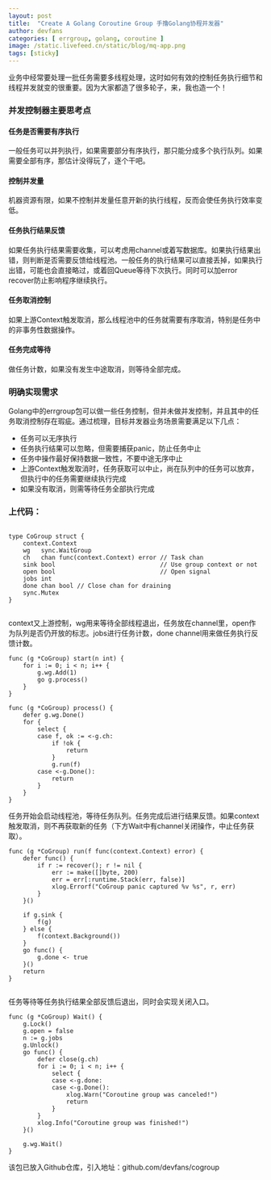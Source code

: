 ```yaml
---
layout: post
title:  "Create A Golang Coroutine Group 手撸Golang协程并发器"
author: devfans
categories: [ errgroup, golang, coroutine ]
image: /static.livefeed.cn/static/blog/mq-app.png
tags: [sticky]
---
```


业务中经常要处理一批任务需要多线程处理，这时如何有效的控制任务执行细节和线程并发就变的很重要。因为大家都造了很多轮子，来，我也造一个！

### 并发控制器主要思考点

#### 任务是否需要有序执行
一般任务可以并列执行，如果需要部分有序执行，那只能分成多个执行队列。如果需要全部有序，那估计没得玩了，逐个干吧。

#### 控制并发量
机器资源有限，如果不控制并发量任意开新的执行线程，反而会使任务执行效率变低。

#### 任务执行结果反馈
如果任务执行结果需要收集，可以考虑用channel或着写数据库。如果执行结果出错，则判断是否需要反馈给线程池。一般任务的执行结果可以直接丢掉，如果执行出错，可能也会直接略过，或着回Queue等待下次执行。同时可以加error recover防止影响程序继续执行。

#### 任务取消控制
如果上游Context触发取消，那么线程池中的任务就需要有序取消，特别是任务中的非事务性数据操作。

#### 任务完成等待
做任务计数，如果没有发生中途取消，则等待全部完成。


### 明确实现需求

Golang中的errgroup包可以做一些任务控制，但并未做并发控制，并且其中的任务取消控制存在瑕疵。通过梳理，目标并发器业务场景需要满足以下几点：

- 任务可以无序执行
- 任务执行结果可以忽略，但需要捕获panic，防止任务中止
- 任务中操作最好保持数据一致性，不要中途无序中止
- 上游Context触发取消时，任务获取可以中止，尚在队列中的任务可以放弃，但执行中的任务需要继续执行完成
- 如果没有取消，则需等待任务全部执行完成


### 上代码：

```

type CoGroup struct {
	context.Context
	wg   sync.WaitGroup
	ch   chan func(context.Context) error // Task chan
	sink bool                             // Use group context or not
	open bool                             // Open signal
	jobs int
	done chan bool // Close chan for draining
	sync.Mutex
}


```
context又上游控制，wg用来等待全部线程退出，任务放在channel里，open作为队列是否仍开放的标志。jobs进行任务计数，done channel用来做任务执行反馈计数。

```
func (g *CoGroup) start(n int) {
	for i := 0; i < n; i++ {
		g.wg.Add(1)
		go g.process()
	}
}

func (g *CoGroup) process() {
	defer g.wg.Done()
	for {
		select {
		case f, ok := <-g.ch:
			if !ok {
				return
			}
			g.run(f)
		case <-g.Done():
			return
		}
	}
}

```

任务开始会启动线程池，等待任务队列。任务完成后进行结果反馈。如果context触发取消，则不再获取新的任务（下方Wait中有channel关闭操作，中止任务获取）。
```
func (g *CoGroup) run(f func(context.Context) error) {
	defer func() {
		if r := recover(); r != nil {
			err := make([]byte, 200)
			err = err[:runtime.Stack(err, false)]
			xlog.Errorf("CoGroup panic captured %v %s", r, err)
		}
	}()

	if g.sink {
		f(g)
	} else {
		f(context.Background())
	}
	go func() {
		g.done <- true
	}()
	return
}


```

任务等待等任务执行结果全部反馈后退出，同时会实现关闭入口。

```
func (g *CoGroup) Wait() {
	g.Lock()
	g.open = false
	n := g.jobs
	g.Unlock()
	go func() {
		defer close(g.ch)
		for i := 0; i < n; i++ {
			select {
			case <-g.done:
			case <-g.Done():
				xlog.Warn("Coroutine group was canceled!")
				return
			}
		}
		xlog.Info("Coroutine group was finished!")
	}()

	g.wg.Wait()
}

```

该包已放入Github仓库，引入地址：github.com/devfans/cogroup
